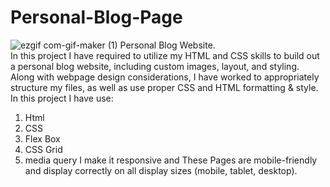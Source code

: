 # Personal-Blog-Page
![ezgif com-gif-maker (1)](https://user-images.githubusercontent.com/70126786/116806667-113ae700-ab48-11eb-8799-cf4171da2a19.gif)
Personal Blog Website.  
In this project I have required to utilize my HTML and CSS skills to build out a personal blog website, including custom images, layout, and styling. 
Along with webpage design considerations, I have worked to appropriately structure my files, as well as use proper CSS and HTML formatting &amp; style.  
In this project I have use: 
1) Html 
2) CSS 
3) Flex Box 
4) CSS Grid  
5) media query 
I make it responsive and These Pages are mobile-friendly and display correctly on all display sizes (mobile, tablet, desktop).
